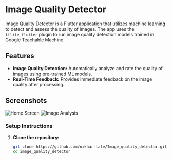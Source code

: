 # Image Quality Detector

Image Quality Detector is a Flutter application that utilizes machine learning to detect and assess the quality of images. The app uses the `tflite_flutter` plugin to run image quality detection models trained in Google Teachable Machine.

## Features

- **Image Quality Detection:** Automatically analyze and rate the quality of images using pre-trained ML models.
- **Real-Time Feedback:** Provides immediate feedback on the image quality after processing.


## Screenshots

![Home Screen](screenshots/home_screen.png)
![Image Analysis](screenshots/image_analysis.png)



### Setup Instructions

1. **Clone the repository:**

   ```sh
   git clone https://github.com/nikhar-tale/Image_quality_detector.git
   cd image_quality_detector
